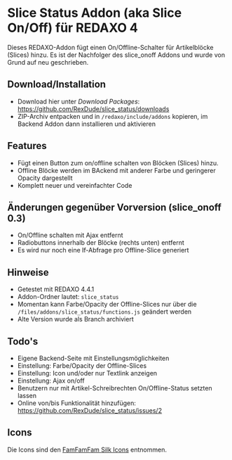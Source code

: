 Slice Status Addon (aka Slice On/Off) für REDAXO 4
===================================================

Dieses REDAXO-Addon fügt einen On/Offline-Schalter für Artikelblöcke (Slices) hinzu. 
Es ist der Nachfolger des slice_onoff Addons und wurde von Grund auf neu geschrieben.

Download/Installation
---------------------

* Download hier unter _Download Packages_: https://github.com/RexDude/slice_status/downloads
* ZIP-Archiv entpacken und in `/redaxo/include/addons` kopieren, im Backend Addon dann installieren und aktivieren

Features
--------

* Fügt einen Button zum on/offline schalten von Blöcken (Slices) hinzu.
* Offline Blöcke werden im BAckend mit anderer Farbe und geringerer Opacity dargestellt
* Komplett neuer und vereinfachter Code

Änderungen gegenüber Vorversion (slice_onoff 0.3)
-------------------------------------------------

* On/Offline schalten mit Ajax entfernt
* Radiobuttons innerhalb der Blöcke (rechts unten) entfernt
* Es wird nur noch eine If-Abfrage pro Offline-Slice generiert

Hinweise
--------

* Getestet mit REDAXO 4.4.1
* Addon-Ordner lautet: `slice_status`
* Momentan kann Farbe/Opacity der Offline-Slices nur über die `/files/addons/slice_status/functions.js` geändert werden
* Alte Version wurde als Branch archiviert

Todo's
------

* Eigene Backend-Seite mit Einstellungsmöglichkeiten
* Einstellung: Farbe/Opacity der Offline-Slices
* Einstellung: Icon und/oder nur Textlink anzeigen
* Einstellung: Ajax on/off
* Benutzern nur mit Artikel-Schreibrechten On/Offline-Status setzten lassen
* Online von/bis Funktionalität hinzufügen: https://github.com/RexDude/slice_status/issues/2

Icons
-----

Die Icons sind den <a href="http://www.famfamfam.com/lab/icons/silk/">FamFamFam Silk Icons</a> entnommen.
